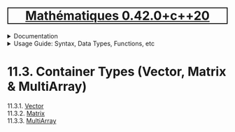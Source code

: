 [<h1 style='border: 2px solid; text-align: center'>Mathématiques 0.42.0+c++20</h1>](../../../README.md)

<details>

<summary>Documentation</summary>

# [Documentation](../../README.md)<br>
Chapter 1. [License](../../license/README.md)<br>
Chapter 2. [About](../../about/README.md)<br>
Chapter 3. [Why?](../../why/README.md)<br>
Chapter 4. [Objectives](../../objectives/README.md)<br>
Chapter 5. [Versioning](../../versioning/README.md)<br>
Chapter 6. [Status & Release Notes](../../status-release/README.md)<br>
Chapter 7. [Upcoming Development](../../development-schedule/README.md)<br>
Chapter 8. [Introduction with Examples](../../intro/README.md)<br>
Chapter 9. [Installation](../../installation/README.md)<br>
Chapter 10. [Your First Mathématiques Project](../../first-project/README.md)<br>
Chapter 11. _Usage Guide: Syntax, Data Types, Functions, etc_ <br>
Chapter 12. [Benchmarks](../../benchmarks/README.md)<br>
Chapter 13. [Tests](../../test/README.md)<br>
Chapter 14. [Developer Guide: Modifying and Extending Mathématiques](../../developer-guide/README.md)<br>


</details>



<details>

<summary>Usage Guide: Syntax, Data Types, Functions, etc</summary>

# [11. Usage Guide: Syntax, Data Types, Functions, etc](../README.md)<br>
11.1. [Usage Guide Notation](../notation/README.md)<br>
11.2. [Scalar Types (Real, Imaginary, Complex & Quaternion)](../numbers/README.md)<br>
11.3. _Container Types (Vector, Matrix & MultiArray)_ <br>
11.4. [Operators](../operators/README.md)<br>
11.5. [Functions](../functions/README.md)<br>
11.6. [Linear Algebra](../linear-algebra/README.md)<br>
11.7. [Indexing, Masks, and Sorting](../indexing-sorting/README.md)<br>
11.8. [Ranges and Grids](../ranges-grids/README.md)<br>
11.9. [Calculus](../calculus/README.md)<br>
11.10. [Vector Calculus](../vector-calculus/README.md)<br>
11.11. [MultiArray Calculus](../tensor-calculus/README.md)<br>
11.12. [Display of Results](../display/README.md)<br>
11.13. [FILE I/O](../file-io/README.md)<br>
11.14. [Debug Modes](../debug/README.md)<br>


</details>



# 11.3. Container Types (Vector, Matrix & MultiArray)

11.3.1. [Vector](vector/README.md)<br>
11.3.2. [Matrix](matrix/README.md)<br>
11.3.3. [MultiArray](multi-array/README.md)<br>
